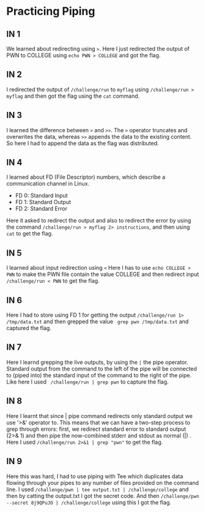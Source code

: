 
# Practicing Piping

## IN 1
We learned about redirecting using `>`. Here I just redirected the output of PWN to COLLEGE using `echo PWN > COLLEGE` and got the flag.

## IN 2
I redirected the output of `/challenge/run` to `myflag` using `/challenge/run > myflag` and then got the flag using the `cat` command.

## IN 3
I learned the difference between `>` and `>>`. The `>` operator truncates and overwrites the data, whereas `>>` appends the data to the existing content. So here I had to append the data as the flag was distributed.

## IN 4
I learned about FD (File Descriptor) numbers, which describe a communication channel in Linux. 
- FD 0: Standard Input
- FD 1: Standard Output
- FD 2: Standard Error

Here it asked to redirect the output and also to redirect the error by using the command `/challenge/run > myflag 2> instructions`, and then using `cat` to get the flag.

## IN 5
I learned about input redirection using `<` Here I has to use `echo COLLEGE > PWN` to make the PWN file contain the value COLLEGE and then redirect input `/challenge/run < PWN` to get the flag.

## IN 6
Here I had to store using FD 1 for getting the output `/challenge/run 1> /tmp/data.txt` and then grepped the value ` grep pwn /tmp/data.txt` and captured the flag.

## IN 7
Here I learnd grepping the live outputs, by using the `|` the pipe operator. Standard output from the command to the left of the pipe will be connected to (piped into) the standard input of the command to the right of the pipe. Like here I used ` /challenge/run | grep pwn` to capture the flag.

## IN 8
Here I learnt that since | pipe command redirects only standard output we use '>&' operator to. This means that we can have a two-step process to grep through errors: first, we redirect standard error to standard output (2>& 1) and then pipe the now-combined stderr and stdout as normal (|) . Here I used `/challenge/run 2>&1 | grep "pwn"` to get the flag.

## IN 9
Here this was hard, I had to use piping with Tee which duplicates data flowing through your pipes to any number of files provided on the command line. I used `/challenge/pwn | tee output.txt | /challenge/college` and then by catting the output.txt I got the secret code. And then `/challenge/pwn --secret 8j9QPuJO | /challenge/college` using this I got the flag.
